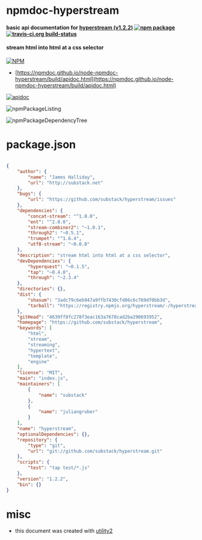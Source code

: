 # npmdoc-hyperstream

#### basic api documentation for  [hyperstream (v1.2.2)](https://github.com/substack/hyperstream)  [![npm package](https://img.shields.io/npm/v/npmdoc-hyperstream.svg?style=flat-square)](https://www.npmjs.org/package/npmdoc-hyperstream) [![travis-ci.org build-status](https://api.travis-ci.org/npmdoc/node-npmdoc-hyperstream.svg)](https://travis-ci.org/npmdoc/node-npmdoc-hyperstream)

#### stream html into html at a css selector

[![NPM](https://nodei.co/npm/hyperstream.png?downloads=true&downloadRank=true&stars=true)](https://www.npmjs.com/package/hyperstream)

- [https://npmdoc.github.io/node-npmdoc-hyperstream/build/apidoc.html](https://npmdoc.github.io/node-npmdoc-hyperstream/build/apidoc.html)

[![apidoc](https://npmdoc.github.io/node-npmdoc-hyperstream/build/screenCapture.buildCi.browser.%252Ftmp%252Fbuild%252Fapidoc.html.png)](https://npmdoc.github.io/node-npmdoc-hyperstream/build/apidoc.html)

![npmPackageListing](https://npmdoc.github.io/node-npmdoc-hyperstream/build/screenCapture.npmPackageListing.svg)

![npmPackageDependencyTree](https://npmdoc.github.io/node-npmdoc-hyperstream/build/screenCapture.npmPackageDependencyTree.svg)



# package.json

```json

{
    "author": {
        "name": "James Halliday",
        "url": "http://substack.net"
    },
    "bugs": {
        "url": "https://github.com/substack/hyperstream/issues"
    },
    "dependencies": {
        "concat-stream": "^1.0.0",
        "ent": "^2.0.0",
        "stream-combiner2": "~1.0.1",
        "through2": "~0.5.1",
        "trumpet": "^1.6.4",
        "utf8-stream": "~0.0.0"
    },
    "description": "stream html into html at a css selector",
    "devDependencies": {
        "hyperquest": "~0.1.5",
        "tap": "~0.4.0",
        "through": "~2.3.4"
    },
    "directories": {},
    "dist": {
        "shasum": "3adc79c6eb947a9ffb7430cfd06c6c769df0bb3d",
        "tarball": "https://registry.npmjs.org/hyperstream/-/hyperstream-1.2.2.tgz"
    },
    "gitHead": "4639ff0fc278f3eac163a7678cad2ba290693952",
    "homepage": "https://github.com/substack/hyperstream",
    "keywords": [
        "html",
        "stream",
        "streaming",
        "hypertext",
        "template",
        "engine"
    ],
    "license": "MIT",
    "main": "index.js",
    "maintainers": [
        {
            "name": "substack"
        },
        {
            "name": "juliangruber"
        }
    ],
    "name": "hyperstream",
    "optionalDependencies": {},
    "repository": {
        "type": "git",
        "url": "git://github.com/substack/hyperstream.git"
    },
    "scripts": {
        "test": "tap test/*.js"
    },
    "version": "1.2.2",
    "bin": {}
}
```



# misc
- this document was created with [utility2](https://github.com/kaizhu256/node-utility2)
